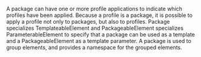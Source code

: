 A package can have one or more profile applications to indicate which profiles have been applied. Because a profile is a package, it is possible to apply a profile not only to packages, but also to profiles.
Package specializes TemplateableElement and PackageableElement specializes ParameterableElement to specify that a package can be used as a template and a PackageableElement as a template parameter.
A package is used to group elements, and provides a namespace for the grouped elements.